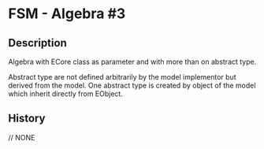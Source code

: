 # FSM - Algebra #3

## Description

Algebra with ECore class as parameter and with more than on abstract type.

Abstract type are not defined arbitrarily by the model implementor but derived from the model. One abstract type is created by  object of the model which inherit directly from EObject.

## History

// NONE

